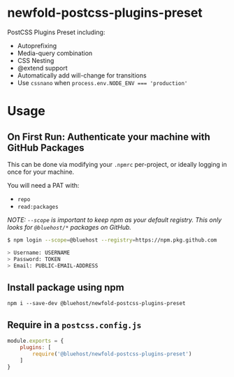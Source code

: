 # newfold-postcss-plugins-preset

PostCSS Plugins Preset including:
* Autoprefixing
* Media-query combination
* CSS Nesting
* @extend support
* Automatically add will-change for transitions
* Use `cssnano` when `process.env.NODE_ENV === 'production'`

# Usage

## On First Run: Authenticate your machine with GitHub Packages

This can be done via modifying your `.npmrc` per-project, or ideally logging in once for your machine.

You will need a PAT with:
* `repo`
* `read:packages`

_NOTE: `--scope` is important to keep npm as your default registry. This only looks for `@bluehost/*` packages on GitHub._

```bash
$ npm login --scope=@bluehost --registry=https://npm.pkg.github.com

> Username: USERNAME
> Password: TOKEN
> Email: PUBLIC-EMAIL-ADDRESS
```

## Install package using npm

```
npm i --save-dev @bluehost/newfold-postcss-plugins-preset
```

## Require in a `postcss.config.js`

```js
module.exports = {
    plugins: [
        require('@bluehost/newfold-postcss-plugins-preset')
    ]
}
